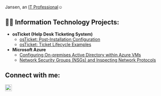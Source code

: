 Jansen, an <a href="https://linkedin.com/in/Josh">IT Professional</a>☺</h1>

<h2>👨‍💻 Information Technology Projects:</h2>

- <b>osTicket (Help Desk Ticketing System)</b>
  - [osTicket: Post-Installation Configuration](https://github.com/jansen-gullifer/post-install-config)
  - [osTicket: Ticket Lifecycle Examples](https://github.com/jansen-gullifer/ticket-lifecycle)
- <b>Microsoft Azure</b>
  - [Configuring On-premises Active Directory within Azure VMs](https://github.com/jansen-gullifer/configure-ad)
  - [Network Security Groups (NSGs) and Inspecting Network Protocols](https://github.com/jansen-gullifer/azure-network-protocols)

<h2>Connect with me:</h2>

[<img align="left" alt="Josh | LinkedIn" width="22px" src=(https://www.linkedin.com/in/jansen-gullifer-354865311/)
 />][linkedin]


[linkedin]: [https://linkedin.com/in/Josh](https://www.linkedin.com/in/jansen-gullifer-354865311/)
